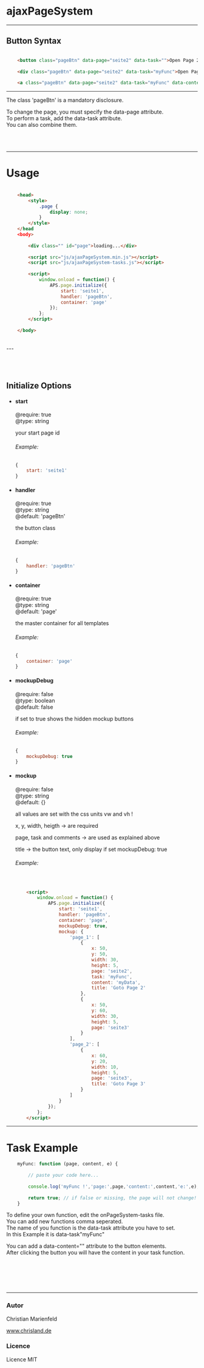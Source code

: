 ajaxPageSystem
====================



---


## Button Syntax

```html

	<button class="pageBtn" data-page="seite2" data-task="">Open Page 2</button>
	
	<div class="pageBtn" data-page="seite2" data-task="myFunc">Open Page 2 with task</button>
	
	<a class="pageBtn" data-page="seite2" data-task="myFunc" data-content="myData">Open Page 2 with task and content</button>

```
---

The class 'pageBtn' is a mandatory disclosure.

To change the page, you must specify the data-page attribute.<br /> 
To perform a task, add the data-task attribute.<br /> 
You can also combine them.

<br /> <br /> 

---

# Usage

```html
	
	<head>
		<style>	
			.page {
				display: none;
			}
		</style>
	</head
	<body>
		
		<div class="" id="page">loading...</div>
		
		<script src="js/ajaxPageSystem.min.js"></script>
		<script src="js/ajaxPageSystem-tasks.js"></script>
		
		<script>
			window.onload = function() {
				APS.page.initialize({
					start: 'seite1',
					handler: 'pageBtn',
					container: 'page'
				});
			};
		</script>
		
	</body>
```

<br /> 
---

<br /> <br /> 

## Initialize Options

* #### start

	@require: true<br /> 
	@type: string
	
	your start page id
	
	###### Example:
	```javascript
	{
		start: 'seite1'
	}
	```



* #### handler

	@require: true<br /> 
	@type: string<br /> 
	@default: 'pageBtn'
	
	the button class
	
	###### Example:
	```javascript
	{
		handler: 'pageBtn'
	}
	```
	
* #### container

	@require: true<br /> 
	@type: string<br /> 
	@default: 'page'
	
	the master container for all templates

	###### Example:
	```javascript
	{
		container: 'page'
	}
	```

	
* #### mockupDebug

	@require: false<br /> 
	@type: boolean<br /> 
	@default: false
	
	if set to true shows the hidden mockup buttons

	###### Example:
	```javascript
	{
		mockupDebug: true
	}
	```
	
* #### mockup

	@require: false<br /> 
	@type: string<br /> 
	@default: {}
	
	
	all values are set with the css units vw and vh !
	
	x, y, width, heigth -> are required
	
	page, task and comments -> are used as explained above
	
	title -> the button text, only display if set mockupDebug: true
	
	###### Example:

	```html
		
	
		<script>
			window.onload = function() {
				APS.page.initialize({
					start: 'seite1',
					handler: 'pageBtn',
					container: 'page',
					mockupDebug: true,
					mockup: {
						'page_1': [
							{
								x: 50,
								y: 50,
								width: 30,
								height: 5,
								page: 'seite2',
								task: 'myFunc',
								content: 'myData',
								title: 'Goto Page 2'
							},
							{
								x: 50,
								y: 60,
								width: 30,
								height: 5,
								page: 'seite3'
							}
						],
						'page_2': [
							{
								x: 60,
								y: 20,
								width: 10,
								height: 5,
								page: 'seite3',
								title: 'Goto Page 3'
							}
						]
					}
				});
			};
		</script>
	
	```



---





# Task Example


```js
	myFunc: function (page, content, e) {
		
		// paste your code here...
		
		console.log('myFunc !','page:',page,'content:',content,'e:',e);
		
		return true; // if false or missing, the page will not change!
	}
```		

To define your own function, edit the onPageSystem-tasks file.<br /> 
You can add new functions comma seperated.<br /> 
The name of you function is the data-task attribute you have to set.<br /> 
In this Example it is data-task"myFunc"<br /> 

You can add a data-content="" attribute to the button elements.<br /> 
After clicking the button you will have the content in your task function.

<br /> <br /> 
---
---




	
		
### Autor

Christian Marienfeld

www.chrisland.de


### Licence

Licence MIT
